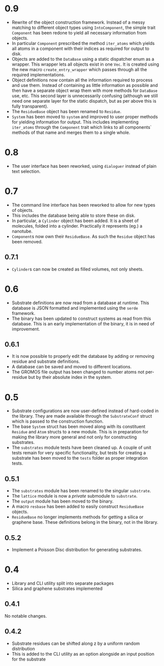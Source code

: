 0.9
===
* Rewrite of the object construction framework. Instead of a messy matching to different object types using `IntoComponent`, the simple trait `Component` has been redone to yield all necessary information from objects.
* In particular `Component` prescribed the method `iter_atoms` which yields all atoms in a component with their indices as required for output to disk.
* Objects are added to the `DataBase` using a static dispatcher enum as a wrapper. This wrapper lets all objects exist in one `Vec`. It is created using the new macro `create_entry_wrapper` which passes through all the required implementations.
* Object definitions now contain all the information required to process and use them. Instead of containing as little information as possible and then have a separate object wrap them with more methods for `DataBase` use, etc. This second layer is unnecessarily confusing (although we still need one separate layer for the static dispatch, but as per above this is fully transparent).
* The `ResidueBase` object has been renamed to `Residue`.
* `System` has been moved to `system` and improved to user proper methods for yielding information for output. This includes implementing `iter_atoms` through the `Component` trait which links to all components` methods of that name and merges them to a single whole.

0.8
===
* The user interface has been reworked, using `dialoguer` instead of plain text selection.

0.7
===
* The command line interface has been reworked to allow for new types of objects.
* This includes the database being able to store these on disk.
* In particular, a `Cylinder` object has been added. It is a sheet of molecules, folded into a cylinder. Practically it represents (eg.) a nanotube.
* `Component`s now own their `ResidueBase`. As such the `Residue` object has been removed.

0.7.1
-----
* `Cylinder`s can now be created as filled volumes, not only sheets.

0.6
===
* Substrate definitions are now read from a database at runtime. This database is JSON formatted and implemented using the `serde` framework.
* The binary has been updated to construct systems as read from this database. This is an early implementation of the binary, it is in need of improvement.

0.6.1
-----
* It is now possible to properly edit the database by adding or removing residue and substrate definitions.
* A database can be saved and moved to different locations.
* The GROMOS file output has been changed to number atoms not per-residue but by their absolute index in the system.

0.5
===
* Substrate configurations are now user-defined instead of hard-coded in the library. They are made available through the `SubstrateConf` struct which is passed to the construction function.
* The base `System` struct has been moved along with its constituent `Residue` and `Atom` structs to a new module. This is in preparation for making the library more general and not only for constructing substrates.
* The `substrates` module tests have been cleaned up. A couple of unit tests remain for very specific functionality, but tests for creating a substrate has been moved to the `tests` folder as proper integration tests.

0.5.1
-----
* The `substrates` module has been renamed to the singular `substrate`.
* The `lattice` module is now a *private* submodule to `substrate`.
* The `output` module has been moved to the binary.
* A macro `resbase` has been added to easily construct `ResidueBase` objects.
* `ResidueBase` no longer implements methods for getting a silica or graphene base. These definitions belong in the binary, not in the library.

0.5.2
-----
* Implement a Poisson Disc distribution for generating substrates.

0.4
===
* Library and CLI utility split into separate packages
* Silica and graphene substrates implemented

0.4.1
-----
No notable changes.

0.4.2
-----
* Substrate residues can be shifted along z by a uniform random distribution
* This is added to the CLI utility as an option alongside an input position for the substrate
